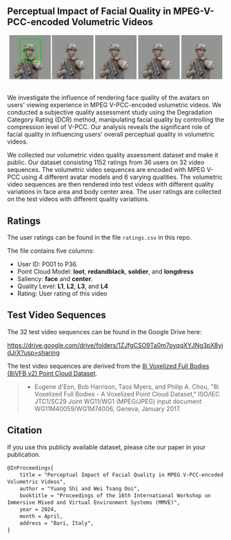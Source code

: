 ## Perceptual Impact of Facial Quality in MPEG-V-PCC-encoded Volumetric Videos



<div align="center">
  <img src="./fig/sample-ref.png" width="19%" />
  <img src="./fig/sample-r2-r1-r0.png" width="19%" />
  <img src="./fig/sample-r3-r2-r1.png" width="19%" />
  <img src="./fig/sample-r4-r3-r2.png" width="19%" />
  <img src="./fig/sample-r5-r4-r3.png" width="19%" />
</div>

<br>

We investigate the influence of rendering face quality of the avatars on users' viewing experience in MPEG V-PCC-encoded volumetric videos.  We conducted a subjective quality assessment study using the Degradation Category Rating (DCR) method, manipulating facial quality by controlling the compression level of V-PCC. Our analysis reveals the significant role of facial quality in influencing users' overall perceptual quality in volumetric videos.

We collected our volumetric video quality assessment dataset and make it public. Our dataset consisting 1152 ratings from 36 users on 32 video sequences. The volumetric video sequences are encoded with MPEG V-PCC using 4 different avatar models and 6 varying qualities. The volumetric video sequences are then rendered into test videos with different quality variations in face area and body center area. The user ratings are collected on the test videos with different quality variations.


## Ratings

The user ratings can be found in the file `ratings.csv` in this repo.

The file contains five columns:

- User ID: P001 to P36.
- Point Cloud Model: **loot**, **redandblack**, **soldier**, and **longdress**
- Saliency: **face** and **center**.
- Quality Level: **L1**, **L2**, **L3**, and **L4**
- Rating: User rating of this video


## Test Video Sequences

The 32 test video sequences can be found in the Google Drive here: 

https://drive.google.com/drive/folders/1ZJfgCSO9Ta0m7pyqqXYJNg3pX8yjdJrX?usp=sharing

The test video sequences are derived from the [8i Voxelized Full Bodies (8iVFB v2) Point Cloud Dataset](http://plenodb.jpeg.org/pc/8ilabs/).

> - Eugene d'Eon, Bob Harrison, Taos Myers, and Philip A. Chou, "8i Voxelized Full Bodies - A Voxelized Point Cloud Dataset," ISO/IEC JTC1/SC29 Joint WG11/WG1 (MPEG/JPEG) input document WG11M40059/WG1M74006, Geneva, January 2017.



## Citation

If you use this publicly available dataset, please cite our paper in your publication.

```
@InProceedings{
    title = "Perceptual Impact of Facial Quality in MPEG V-PCC-encoded Volumetric Videos",
    author = "Yuang Shi and Wei Tsang Ooi",
    booktitle = "Proceedings of the 16th International Workshop on Immersive Mixed and Virtual Environment Systems (MMVE)",
    year = 2024,
    month = April,
    address = "Bari, Italy",
}
```